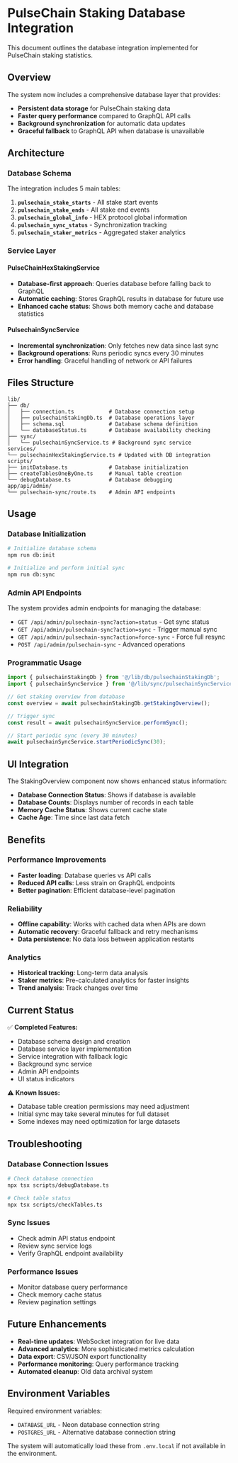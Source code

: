 # PulseChain Staking Database Integration

This document outlines the database integration implemented for PulseChain staking statistics.

## Overview

The system now includes a comprehensive database layer that provides:
- **Persistent data storage** for PulseChain staking data
- **Faster query performance** compared to GraphQL API calls
- **Background synchronization** for automatic data updates
- **Graceful fallback** to GraphQL API when database is unavailable

## Architecture

### Database Schema
The integration includes 5 main tables:

1. **`pulsechain_stake_starts`** - All stake start events
2. **`pulsechain_stake_ends`** - All stake end events  
3. **`pulsechain_global_info`** - HEX protocol global information
4. **`pulsechain_sync_status`** - Synchronization tracking
5. **`pulsechain_staker_metrics`** - Aggregated staker analytics

### Service Layer

#### PulseChainHexStakingService
- **Database-first approach**: Queries database before falling back to GraphQL
- **Automatic caching**: Stores GraphQL results in database for future use
- **Enhanced cache status**: Shows both memory cache and database statistics

#### PulsechainSyncService
- **Incremental synchronization**: Only fetches new data since last sync
- **Background operations**: Runs periodic syncs every 30 minutes
- **Error handling**: Graceful handling of network or API failures

## Files Structure

```
lib/
├── db/
│   ├── connection.ts           # Database connection setup
│   ├── pulsechainStakingDb.ts  # Database operations layer
│   ├── schema.sql              # Database schema definition
│   └── databaseStatus.ts       # Database availability checking
├── sync/
│   └── pulsechainSyncService.ts # Background sync service
services/
└── pulsechainHexStakingService.ts # Updated with DB integration
scripts/
├── initDatabase.ts             # Database initialization
├── createTablesOneByOne.ts     # Manual table creation
└── debugDatabase.ts            # Database debugging
app/api/admin/
└── pulsechain-sync/route.ts    # Admin API endpoints
```

## Usage

### Database Initialization

```bash
# Initialize database schema
npm run db:init

# Initialize and perform initial sync
npm run db:sync
```

### Admin API Endpoints

The system provides admin endpoints for managing the database:

- `GET /api/admin/pulsechain-sync?action=status` - Get sync status
- `GET /api/admin/pulsechain-sync?action=sync` - Trigger manual sync
- `GET /api/admin/pulsechain-sync?action=force-sync` - Force full resync
- `POST /api/admin/pulsechain-sync` - Advanced operations

### Programmatic Usage

```typescript
import { pulsechainStakingDb } from '@/lib/db/pulsechainStakingDb';
import { pulsechainSyncService } from '@/lib/sync/pulsechainSyncService';

// Get staking overview from database
const overview = await pulsechainStakingDb.getStakingOverview();

// Trigger sync
const result = await pulsechainSyncService.performSync();

// Start periodic sync (every 30 minutes)
await pulsechainSyncService.startPeriodicSync(30);
```

## UI Integration

The StakingOverview component now shows enhanced status information:

- **Database Connection Status**: Shows if database is available
- **Database Counts**: Displays number of records in each table
- **Memory Cache Status**: Shows current cache state
- **Cache Age**: Time since last data fetch

## Benefits

### Performance Improvements
- **Faster loading**: Database queries vs API calls
- **Reduced API calls**: Less strain on GraphQL endpoints
- **Better pagination**: Efficient database-level pagination

### Reliability
- **Offline capability**: Works with cached data when APIs are down
- **Automatic recovery**: Graceful fallback and retry mechanisms
- **Data persistence**: No data loss between application restarts

### Analytics
- **Historical tracking**: Long-term data analysis
- **Staker metrics**: Pre-calculated analytics for faster insights
- **Trend analysis**: Track changes over time

## Current Status

✅ **Completed Features:**
- Database schema design and creation
- Database service layer implementation
- Service integration with fallback logic
- Background sync service
- Admin API endpoints
- UI status indicators

⚠️ **Known Issues:**
- Database table creation permissions may need adjustment
- Initial sync may take several minutes for full dataset
- Some indexes may need optimization for large datasets

## Troubleshooting

### Database Connection Issues
```bash
# Check database connection
npx tsx scripts/debugDatabase.ts

# Check table status
npx tsx scripts/checkTables.ts
```

### Sync Issues
- Check admin API status endpoint
- Review sync service logs
- Verify GraphQL endpoint availability

### Performance Issues
- Monitor database query performance
- Check memory cache status
- Review pagination settings

## Future Enhancements

- **Real-time updates**: WebSocket integration for live data
- **Advanced analytics**: More sophisticated metrics calculation
- **Data export**: CSV/JSON export functionality
- **Performance monitoring**: Query performance tracking
- **Automated cleanup**: Old data archival system

## Environment Variables

Required environment variables:
- `DATABASE_URL` - Neon database connection string
- `POSTGRES_URL` - Alternative database connection string

The system will automatically load these from `.env.local` if not available in the environment.